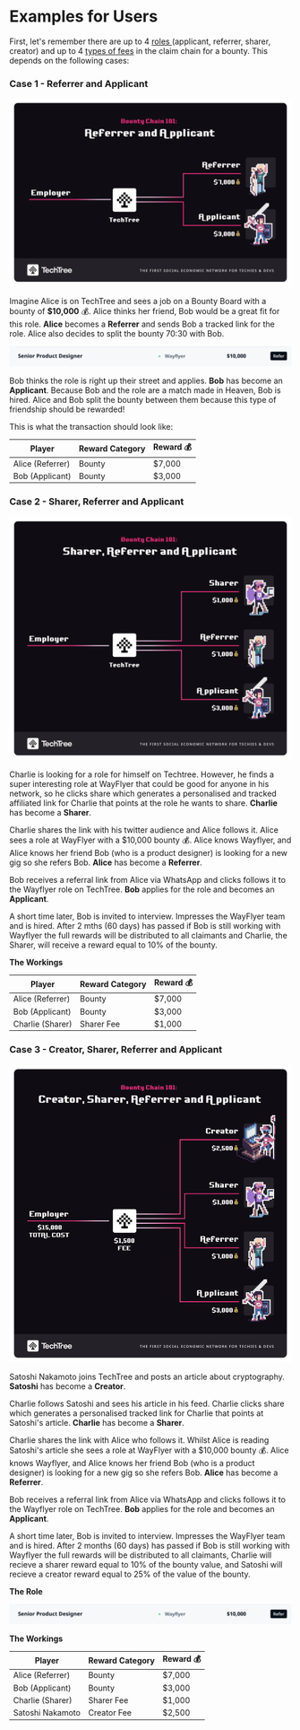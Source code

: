# Examples for Users

First, let's remember there are up to 4 [roles ](../roles-at-techtree/)(applicant, referrer, sharer, creator) and up to 4 [types of fees](pricing.md) in the claim chain for a bounty. This depends on the following cases:

### **Case 1 - Referrer and Applicant**

![](<../../.gitbook/assets/Case1applicant- flipped.png>)

Imagine Alice is on TechTree and sees a job on a Bounty Board with a bounty of **$10,000** 💰.  Alice thinks her friend, Bob would be a great fit for this role. **Alice** becomes a **Referrer** and sends Bob a tracked link for the role. Alice also decides to split the bounty 70:30 with Bob.

![](<../../.gitbook/assets/Screenshot 2022-01-07 at 11.52.25.png>)

Bob thinks the role is right up their street and applies. **Bob** has become an **Applicant**. Because Bob and the role are a match made in Heaven, Bob is hired. Alice and Bob split the bounty between them because this type of friendship should be rewarded!

This is what the transaction should look like:

| Player           | Reward Category | Reward 💰 |
| ---------------- | --------------- | --------- |
| Alice (Referrer) | Bounty          | $7,000    |
| Bob (Applicant)  | Bounty          | $3,000    |



### **Case 2 - Sharer, Referrer and Applicant**

![](<../../.gitbook/assets/Case2applicant- flipped.png>)

Charlie is looking for a role for himself on Techtree. However, he finds a super interesting role at WayFlyer that could be good for anyone in his network, so he clicks share which generates a personalised and tracked affiliated link for Charlie that points at the role he wants to share. **Charlie** has become a **Sharer**.

Charlie shares the link with his twitter audience and Alice follows it. Alice sees a role at WayFlyer with a $10,000 bounty 💰. Alice knows Wayflyer, and Alice knows her friend Bob (who is a product designer) is looking for a new gig so she refers Bob. **Alice** has become a **Referrer**.&#x20;

Bob receives a referral link from Alice via WhatsApp and clicks follows it to the Wayflyer role on TechTree. **Bob** applies for the role and becomes an **Applicant**.

A short time later, Bob is invited to interview. Impresses the WayFlyer team and is hired. After 2 mths (60 days) has passed if Bob is still working with Wayflyer the full rewards will be distributed to all claimants and Charlie, the Sharer, will receive a reward equal to 10% of the bounty.

**The Workings**

| Player           | Reward Category | Reward 💰 |
| ---------------- | --------------- | --------- |
| Alice (Referrer) | Bounty          | $7,000    |
| Bob (Applicant)  | Bounty          | $3,000    |
| Charlie (Sharer) | Sharer Fee      | $1,000    |



### **Case 3 - Creator, Sharer, Referrer and Applicant**

![](<../../.gitbook/assets/Case 3 - flipped.png>)

Satoshi Nakamoto joins TechTree and posts an article about cryptography. **Satoshi** has become a **Creator**.

Charlie follows Satoshi and sees his article in his feed. Charlie clicks share which generates a personalised tracked link for Charlie that points at Satoshi's article. **Charlie** has become a **Sharer**.

Charlie shares the link with Alice who follows it. Whilst Alice is reading Satoshi's article she sees a role at WayFlyer with a $10,000 bounty 💰. Alice knows Wayflyer, and Alice knows her friend Bob (who is a product designer) is looking for a new gig so she refers Bob. **Alice** has become a **Referrer**.&#x20;

Bob receives a referral link from Alice via WhatsApp and clicks follows it to the Wayflyer role on TechTree. **Bob** applies for the role and becomes an **Applicant**.

A short time later, Bob is invited to interview. Impresses the WayFlyer team and is hired. After 2 months (60 days) has passed if Bob is still working with Wayflyer the full rewards will be distributed to all claimants, Charlie will recieve a sharer reward equal to 10% of the bounty value, and Satoshi will recieve a creator reward equal to 25% of the value of the bounty.

**The Role**

![](<../../.gitbook/assets/Screenshot 2022-01-07 at 11.52.25.png>)

**The Workings**

| Player           | Reward Category | Reward 💰 |
| ---------------- | --------------- | --------- |
| Alice (Referrer) | Bounty          | $7,000    |
| Bob (Applicant)  | Bounty          | $3,000    |
| Charlie (Sharer) | Sharer Fee      | $1,000    |
| Satoshi Nakamoto | Creator Fee     | $2,500    |

